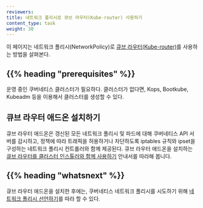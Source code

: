```yaml
---
reviewers:
title: 네트워크 폴리시로 큐브 라우터(Kube-router) 사용하기
content_type: task
weight: 30
---
```


<!-- overview -->
이 페이지는 네트워크 폴리시(NetworkPolicy)로 [큐브 라우터(Kube-router)](https://github.com/cloudnativelabs/kube-router)를 사용하는 방법을 살펴본다.


## {{% heading "prerequisites" %}}

운영 중인 쿠버네티스 클러스터가 필요하다. 클러스터가 없다면, Kops, Bootkube, Kubeadm 등을 이용해서 클러스터를 생성할 수 있다.


<!-- steps -->
## 큐브 라우터 애드온 설치하기
큐브 라우터 애드온은 갱신된 모든 네트워크 폴리시 및 파드에 대해 쿠버네티스 API 서버를 감시하고, 정책에 따라 트래픽을 허용하거나 차단하도록 iptables 규칙와 ipset을 구성하는 네트워크 폴리시 컨트롤러와 함께 제공된다. 큐브 라우터 애드온을 설치하는 [큐브 라우터를 클러스터 인스톨러와 함께 사용하기](https://www.kube-router.io/docs/user-guide/#try-kube-router-with-cluster-installers) 안내서를 따라해 봅니다.


## {{% heading "whatsnext" %}}

큐브 라우터 애드온을 설치한 후에는, 쿠버네티스 네트워크 폴리시를 시도하기 위해 [네트워크 폴리시 선언하기](/docs/tasks/administer-cluster/declare-network-policy/)를 따라 할 수 있다.



